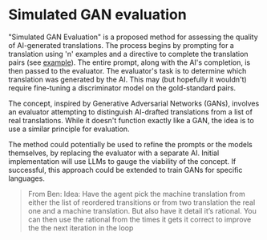 # Simulated GAN evaluation

"Simulated GAN Evaluation" is a proposed method for assessing the quality of AI-generated translations. The process begins by prompting for a translation using 'n' examples and a directive to complete the translation pairs (see [example](https://gist.github.com/ryderwishart/4f627449cfac46680e07514103e56b6a)). The entire prompt, along with the AI's completion, is then passed to the evaluator. The evaluator's task is to determine which translation was generated by the AI. This may (but hopefully it wouldn't) require fine-tuning a discriminator model on the gold-standard pairs.

The concept, inspired by Generative Adversarial Networks (GANs), involves an evaluator attempting to distinguish AI-drafted translations from a list of real translations. While it doesn't function exactly like a GAN, the idea is to use a similar principle for evaluation.

The method could potentially be used to refine the prompts or the models themselves, by replacing the evaluator with a separate AI. Initial implementation will use LLMs to gauge the viability of the concept. If successful, this approach could be extended to train GANs for specific languages.

> From Ben: Idea: Have the agent pick the machine translation from either the list of reordered transitions or from two translation the real one and a machine translation. But also have it detail it’s rational. You can then use the rational from the times it gets it correct to improve the the next iteration in the loop
